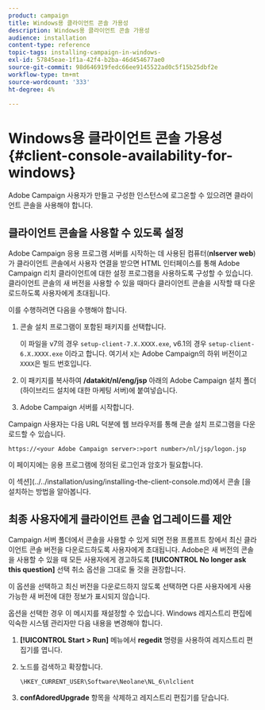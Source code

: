 ```yaml
---
product: campaign
title: Windows용 클라이언트 콘솔 가용성
description: Windows용 클라이언트 콘솔 가용성
audience: installation
content-type: reference
topic-tags: installing-campaign-in-windows-
exl-id: 57845eae-1f1a-42f4-b2ba-46d454677ae0
source-git-commit: 98d646919fedc66ee9145522ad0c5f15b25dbf2e
workflow-type: tm+mt
source-wordcount: '333'
ht-degree: 4%

---
```


# Windows용 클라이언트 콘솔 가용성{#client-console-availability-for-windows}

Adobe Campaign 사용자가 만들고 구성한 인스턴스에 로그온할 수 있으려면 클라이언트 콘솔을 사용해야 합니다.

## 클라이언트 콘솔을 사용할 수 있도록 설정

Adobe Campaign 응용 프로그램 서버를 시작하는 데 사용된 컴퓨터(**nlserver web**)가 클라이언트 콘솔에서 사용자 연결을 받으면 HTML 인터페이스를 통해 Adobe Campaign 리치 클라이언트에 대한 설정 프로그램을 사용하도록 구성할 수 있습니다. 클라이언트 콘솔의 새 버전을 사용할 수 있을 때마다 클라이언트 콘솔을 시작할 때 다운로드하도록 사용자에게 초대됩니다.

이를 수행하려면 다음을 수행해야 합니다.

1. 콘솔 설치 프로그램이 포함된 패키지를 선택합니다.

   이 파일을 v7의 경우 `setup-client-7.X.XXXX.exe`, v6.1의 경우 `setup-client-6.X.XXXX.exe` 이라고 합니다. 여기서 `X`는 Adobe Campaign의 하위 버전이고 `XXXX`은 빌드 번호입니다.

1. 이 패키지를 복사하여 **/datakit/nl/eng/jsp** 아래의 Adobe Campaign 설치 폴더(하이브리드 설치에 대한 마케팅 서버)에 붙여넣습니다.
1. Adobe Campaign 서버를 시작합니다.

Campaign 사용자는 다음 URL 덕분에 웹 브라우저를 통해 콘솔 설치 프로그램을 다운로드할 수 있습니다.

```
https://<your Adobe Campaign server>:>port number>/nl/jsp/logon.jsp
```

이 페이지에는 응용 프로그램에 정의된 로그인과 암호가 필요합니다.

이 섹션](../../installation/using/installing-the-client-console.md)에서 콘솔 [을 설치하는 방법을 알아봅니다.

## 최종 사용자에게 클라이언트 콘솔 업그레이드를 제안

Campaign 서버 폴더에서 콘솔을 사용할 수 있게 되면 전용 프롬프트 창에서 최신 클라이언트 콘솔 버전을 다운로드하도록 사용자에게 초대됩니다. Adobe은 새 버전의 콘솔을 사용할 수 있을 때 모든 사용자에게 경고하도록 **[!UICONTROL No longer ask this question]** 선택 취소 옵션을 그대로 둘 것을 권장합니다.

이 옵션을 선택하고 최신 버전을 다운로드하지 않도록 선택하면 다른 사용자에게 사용 가능한 새 버전에 대한 정보가 표시되지 않습니다.

옵션을 선택한 경우 이 메시지를 재설정할 수 있습니다. Windows 레지스트리 편집에 익숙한 시스템 관리자만 다음 내용을 변경해야 합니다.

1. **[!UICONTROL Start > Run]** 메뉴에서 **regedit** 명령을 사용하여 레지스트리 편집기를 엽니다.
1. 노드를 검색하고 확장합니다.

   ```
   \HKEY_CURRENT_USER\Software\Neolane\NL_6\nlclient
   ```

1. **confAdoredUpgrade** 항목을 삭제하고 레지스트리 편집기를 닫습니다.
